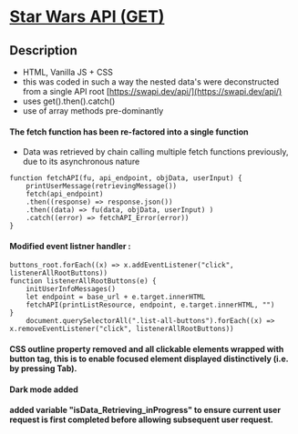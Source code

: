 # [Star Wars API (GET)](https://fidly-sw-api-get.netlify.app/) 

## Description
- HTML, Vanilla JS + CSS
- this was coded in such a way the nested data's were deconstructed from a single API root [https://swapi.dev/api/](https://swapi.dev/api/)
- uses get().then().catch()
- use of array methods pre-dominantly


#### The fetch function has been re-factored into a single function 
- Data was retrieved by chain calling multiple fetch functions previously, due to its asynchronous nature
```
function fetchAPI(fu, api_endpoint, objData, userInput) {
    printUserMessage(retrievingMessage())
    fetch(api_endpoint)
    .then((response) => response.json())
    .then((data) => fu(data, objData, userInput) )
    .catch((error) => fetchAPI_Error(error))
}
```
#### Modified event listner handler :
```
buttons_root.forEach((x) => x.addEventListener("click", listenerAllRootButtons))
function listenerAllRootButtons(e) {
    initUserInfoMessages()
    let endpoint = base_url + e.target.innerHTML
    fetchAPI(printListResource, endpoint, e.target.innerHTML, "")
}
    document.querySelectorAll(".list-all-buttons").forEach((x) => x.removeEventListener("click", listenerAllRootButtons))
```

#### CSS outline property removed and all clickable elements wrapped with button tag, this is to enable focused element displayed distinctively (i.e. by pressing Tab). 

#### Dark mode added

#### added variable "isData_Retrieving_inProgress" to ensure current user request is first completed before allowing subsequent user request.